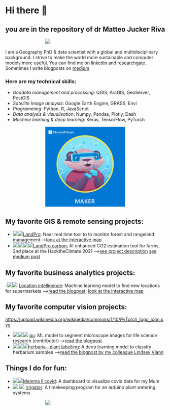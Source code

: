 # Hi there 👋



## you are in the repository of dr Matteo Jucker Riva   

<div style="display: block;  margin-left: auto;  margin-right: auto;  width: 50%;"><img src="images/my_name_is.gif" width=400 ></div>

I am a Geography PhD & data scientist with a global and multidisciplinary background.
I strive to make the world more sustainable and computer models more useful. You can find me on [linkedin](https://www.linkedin.com/in/matteojriva/) and [researchgate 
](https://www.researchgate.net/profile/Matteo_Jucker_Riva). Sometimes I write blogposts on [medium](https://matteo-jriva.medium.com/)

### Here are my technical skills:

- *Geodata management and processing*: QGIS, ArcGIS, GeoServer, PostGIS
- *Satellite Image analysis*: Google Earth Engine, GRASS, Envi
- *Programming*: Python, R, JavaScript
- *Data analysis & visualisation*: Numpy, Pandas, Plotly, Dash
- *Machine learning & deep learning*: Keras, TensorFlow, PyTorch

<a style="display: block;  margin-left: auto;  margin-right: auto;  width: 50%;" href="https://jumpnet.enjinx.io/eth/asset/68c0000000000030?source=EnjinWallet-1.14.1">
  <img src="images/maker_badge.png" width=300>
</a>

## My favorite GIS & remote sensing projects:

- <a><img class="GEE" width="30" src="https://b.thumbs.redditmedia.com/X9PQAO7ZF1oj5ZxFmgWBFHP-xzqHlRJoUxnzBno2jcA.png"></a><a><img class="JS" width="30" src="https://upload.wikimedia.org/wikipedia/commons/9/99/Unofficial_JavaScript_logo_2.svg"></a>[LandPro](https://github.com/ciskoh/LandProductivity):  Near real time tool to to monitor forest and rangeland management-->[look at the interactive map](https://matteojriva.users.earthengine.app/view/suiviedesinterventionsmidelt)    
- <a><img class="python" width="30" src="https://upload.wikimedia.org/wikipedia/commons/c/c3/Python-logo-notext.svg"></a><a><img class="tf" width="30" src="https://upload.wikimedia.org/wikipedia/commons/2/2d/Tensorflow_logo.svg"></a><a><img class="GEE" width="30" src="https://b.thumbs.redditmedia.com/X9PQAO7ZF1oj5ZxFmgWBFHP-xzqHlRJoUxnzBno2jcA.png"></a><a><img class="CV2" width="30" src="https://upload.wikimedia.org/wikipedia/commons/3/32/OpenCV_Logo_with_text_svg_version.svg"></a>[LandPro carbon:](https://github.com/ciskoh/climate_hackathon) AI enhanced CO2 estimation tool for farms, 2nd place at the HacktheClimate 2021 -->[see project description](https://devpost.com/software/landpro) [see medium post](https://matteo-jriva.medium.com/our-experience-at-the-hacktheclimate-2021-28ae8e01700d)   


## My favorite business analytics projects:
 
-<a><img class="python" width="30" src="https://upload.wikimedia.org/wikipedia/commons/c/c3/Python-logo-notext.svg"></a><a><img class="qgis" width="30" src="https://upload.wikimedia.org/wikipedia/commons/9/91/QGIS_logo_new.svg"></a> [Location intelligence](https://github.com/ciskoh/migros_branch_optimisation):
Machine learning model to find new locations for supermarkets -->[read the blogpost](https://matteo-jriva.medium.com/location-intelligence-the-branch-network-optimization-problem-4aa4740088d8); [look at the interactive map](https://www.google.com/maps/d/u/0/edit?mid=1_uX0U2V-byD1GLv0KRuWC2Gxv2wRuNT7&usp=sharing)

## My favorite computer vision projects:   
 https://upload.wikimedia.org/wikipedia/commons/1/10/PyTorch_logo_icon.svg
- <a><img class="PY" width="30" src="https://upload.wikimedia.org/wikipedia/commons/c/c3/Python-logo-notext.svg"></a><a><img class="tf" width="30" src="https://upload.wikimedia.org/wikipedia/commons/2/2d/Tensorflow_logo.svg"></a><a><img class="PYTORCH" width="30" src="https://upload.wikimedia.org/wikipedia/commons/1/10/PyTorch_logo_icon.svg"></a> [qu](https://github.com/ciskoh/qu): ML model to segment microscope images for life science research (contributor)-->[read the blogpost](https://matteo-jriva.medium.com/on-a-cell-spotting-journey-with-qu-be253b21e6e7)   
- <a><img class="PY" width="30" src="https://upload.wikimedia.org/wikipedia/commons/c/c3/Python-logo-notext.svg"></a><a><img class="tf" width="30" src="https://upload.wikimedia.org/wikipedia/commons/2/2d/Tensorflow_logo.svg"></a><a><img class="CV2" width="30" src="https://upload.wikimedia.org/wikipedia/commons/3/32/OpenCV_Logo_with_text_svg_version.svg"></a>[herbaria--plant labelling](https://github.com/ciskoh/herbaria--plant-labeling): A deep learning model to classify herbarium samples -->[read the blogpost by my colleague Lindsey Viann](https://lindseyviann.medium.com/final-bootcamp-blitz-b0e94407b0a)

## Things I do for fun:   

- <a><img class="PY" width="30" src="https://upload.wikimedia.org/wikipedia/commons/c/c3/Python-logo-notext.svg"></a><a><img class="PLOTLY" width="40" src="https://cdn-images-1.medium.com/max/100/1*4s68xZ7SUymwwDBn3V97hQ@2x.png"></a>[Mamma il covid](https://github.com/ciskoh/mamma-il-covid): A dashboard to visualize covid data for my Mum
- <a><img class="C++" width="30" src="https://raw.githubusercontent.com/isocpp/logos/master/cpp_logo.png"></a> <a><img class="ARDU" width="40" src="https://upload.wikimedia.org/wikipedia/commons/8/87/Arduino_Logo.svg"></a> [Irrigator](https://github.com/ciskoh/irrigator_v2): A timekeeping program for an arduino plant watering systems

<div style="display: block;  margin-left: auto;  margin-right: auto;  width: 50%;"><img src="images/contact_me.gif" width=400 ></div>

